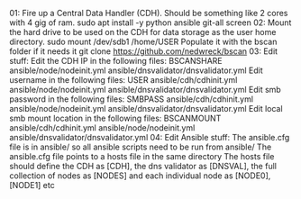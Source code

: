 01: Fire up a Central Data Handler (CDH).  Should be something like 2 cores with 4 gig of ram.
	sudo apt install -y python ansible git-all screen
02: Mount the hard drive to be used on the CDH for data storage as the user home directory.
	sudo mount /dev/sdb1 /home/USER 
    Populate it with the bscan folder if it needs it
	git clone https://github.com/nedwreck/bscan
03: Edit stuff:
	Edit the CDH IP in the following files: BSCANSHARE
		ansible/node/nodeinit.yml
		ansible/dnsvalidator/dnsvalidator.yml
	Edit username in the following files: USER
		ansible/cdh/cdhinit.yml	
		ansible/node/nodeinit.yml
		ansible/dnsvalidator/dnsvalidator.yml
	Edit smb password in the following files: SMBPASS
		ansible/cdh/cdhinit.yml
		ansible/node/nodeinit.yml
		ansible/dnsvalidator/dnsvalidator.yml
	Edit local smb mount location in the following files: BSCANMOUNT 
		ansible/cdh/cdhinit.yml
		ansible/node/nodeinit.yml
		ansible/dnsvalidator/dnsvalidator.yml
04: Edit Ansible stuff:
	The ansible.cfg file is in ansible/ so all ansible scripts need to be run from ansible/
	The ansible.cfg file points to a hosts file in the same directory
	The hosts file should define the CDH as [CDH], the dns validator as [DNSVAL], the full
	collection of nodes as [NODES] and each individual node as [NODE0], [NODE1] etc
